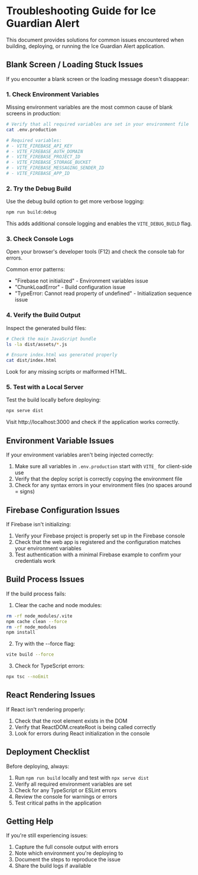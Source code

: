 
# Troubleshooting Guide for Ice Guardian Alert

This document provides solutions for common issues encountered when building, deploying, or running the Ice Guardian Alert application.

## Blank Screen / Loading Stuck Issues

If you encounter a blank screen or the loading message doesn't disappear:

### 1. Check Environment Variables

Missing environment variables are the most common cause of blank screens in production:

```bash
# Verify that all required variables are set in your environment file
cat .env.production

# Required variables:
# - VITE_FIREBASE_API_KEY
# - VITE_FIREBASE_AUTH_DOMAIN
# - VITE_FIREBASE_PROJECT_ID
# - VITE_FIREBASE_STORAGE_BUCKET
# - VITE_FIREBASE_MESSAGING_SENDER_ID
# - VITE_FIREBASE_APP_ID
```

### 2. Try the Debug Build

Use the debug build option to get more verbose logging:

```bash
npm run build:debug
```

This adds additional console logging and enables the `VITE_DEBUG_BUILD` flag.

### 3. Check Console Logs

Open your browser's developer tools (F12) and check the console tab for errors.

Common error patterns:
- "Firebase not initialized" - Environment variables issue
- "ChunkLoadError" - Build configuration issue
- "TypeError: Cannot read property of undefined" - Initialization sequence issue

### 4. Verify the Build Output

Inspect the generated build files:

```bash
# Check the main JavaScript bundle
ls -la dist/assets/*.js

# Ensure index.html was generated properly
cat dist/index.html
```

Look for any missing scripts or malformed HTML.

### 5. Test with a Local Server

Test the build locally before deploying:

```bash
npx serve dist
```

Visit http://localhost:3000 and check if the application works correctly.

## Environment Variable Issues

If your environment variables aren't being injected correctly:

1. Make sure all variables in `.env.production` start with `VITE_` for client-side use
2. Verify that the deploy script is correctly copying the environment file
3. Check for any syntax errors in your environment files (no spaces around = signs)

## Firebase Configuration Issues

If Firebase isn't initializing:

1. Verify your Firebase project is properly set up in the Firebase console
2. Check that the web app is registered and the configuration matches your environment variables
3. Test authentication with a minimal Firebase example to confirm your credentials work

## Build Process Issues

If the build process fails:

1. Clear the cache and node modules:
```bash
rm -rf node_modules/.vite
npm cache clean --force
rm -rf node_modules
npm install
```

2. Try with the --force flag:
```bash
vite build --force
```

3. Check for TypeScript errors:
```bash
npx tsc --noEmit
```

## React Rendering Issues

If React isn't rendering properly:

1. Check that the root element exists in the DOM
2. Verify that ReactDOM.createRoot is being called correctly
3. Look for errors during React initialization in the console

## Deployment Checklist

Before deploying, always:

1. Run `npm run build` locally and test with `npx serve dist`
2. Verify all required environment variables are set
3. Check for any TypeScript or ESLint errors
4. Review the console for warnings or errors
5. Test critical paths in the application

## Getting Help

If you're still experiencing issues:

1. Capture the full console output with errors
2. Note which environment you're deploying to
3. Document the steps to reproduce the issue
4. Share the build logs if available
